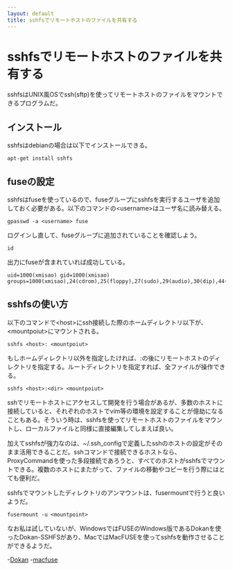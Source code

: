 ```yaml
---
layout: default
title: sshfsでリモートホストのファイルを共有する
---
```


# sshfsでリモートホストのファイルを共有する

sshfsはUNIX風OSでssh(sftp)を使ってリモートホストのファイルをマウントできるプログラムだ。

## インストール

sshfsはdebianの場合は以下でインストールできる。

    apt-get install sshfs

## fuseの設定

sshfsはfuseを使っているので、fuseグループにsshfsを実行するユーザを追加しておく必要がある。以下のコマンドの\<username\>はユーザ名に読み替える。

    gpasswd -a <username> fuse

ログインし直して、fuseグループに追加されていることを確認しよう。

    id

出力にfuseが含まれていれば成功している。

    uid=1000(xmisao) gid=1000(xmisao) groups=1000(xmisao),24(cdrom),25(floppy),27(sudo),29(audio),30(dip),44(video),46(plugdev),116(fuse)

## sshfsの使い方

以下のコマンドで\<host\>にssh接続した際のホームディレクトリ以下が、\<mountpoiut\>にマウントされる。

    sshfs <host>: <mountpoiut>

もしホームディレクトリ以外を指定したければ、:の後にリモートホストのディレクトリを指定する。ルートディレクトリを指定すれば、全ファイルが操作できる。

    sshfs <host>:<dir> <mountpoiut>

sshでリモートホストにアクセスして開発を行う場合があるが、多数のホストに接続していると、それぞれのホストでvim等の環境を設定することが億劫になることもある。そういう時は、sshfsを使ってリモートホストのファイルをマウントし、ローカルファイルと同様に直接編集してしまえば良い。

加えてsshfsが強力なのは、~/.ssh_configで定義したsshのホストの設定がそのまま活用できることだ。sshコマンドで接続できるホストなら、ProxyCommandを使った多段接続であろうと、すべてのホストがsshfsでマウントできる。複数のホストにまたがって、ファイルの移動やコピーを行う際にはとても便利だ。

sshfsでマウントしたディレクトリのアンマウントは、fusermountで行うと良いようだ。

    fusermount -u <mountpoint>

なお私は試していないが、WindowsではFUSEのWindows版であるDokanを使ったDokan-SSHFSがあり、MacではMacFUSEを使ってsshfsを動作させることができるようだ。

-[Dokan](http://dokan-dev.net/2011/01/14/dokan-sshfs-0-6-0-released/)
-[macfuse](http://code.google.com/p/macfuse/)
